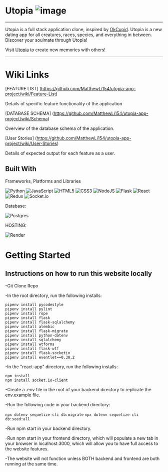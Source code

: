# Utopia ![image](https://i.imgur.com/1kY4QtL.png)

***

Utopia is a full stack application clone, inspired by [OkCupid](https://www.okcupid.com/). Utopia is a new dating app for all creatures, races, species, and everything in between. Discover your soulmate through Utopia!

Visit [Utopia](https://aa-utopia.onrender.com/) to create new memories with others! 

***

# Wiki Links

[FEATURE LIST] (https://github.com/MatthewLi154/utopia-app-project/wiki/Feature-List)

Details of specific feature functionality of the application

[DATABASE SCHEMA] (https://github.com/MatthewLi154/utopia-app-project/wiki/Schema)

Overview of the database schema of the application. 

[User Stories] (https://github.com/MatthewLi154/utopia-app-project/wiki/User-Stories)

Details of expected output for each feature as a user. 

## Built With

Frameworks, Platforms and Libraries

![Python](https://img.shields.io/badge/python-3670A0?style=for-the-badge&logo=python&logoColor=ffdd54)
![JavaScript](https://img.shields.io/badge/javascript-%23323330.svg?style=for-the-badge&logo=javascript&logoColor=%23F7DF1E)
![HTML5](https://img.shields.io/badge/html5-%23E34F26.svg?style=for-the-badge&logo=html5&logoColor=white)
![CSS3](https://img.shields.io/badge/css3-%231572B6.svg?style=for-the-badge&logo=css3&logoColor=white)
![NodeJS](https://img.shields.io/badge/node.js-6DA55F?style=for-the-badge&logo=node.js&logoColor=white)
![Flask](https://img.shields.io/badge/flask-%23000.svg?style=for-the-badge&logo=flask&logoColor=white)
![React](https://img.shields.io/badge/react-%2320232a.svg?style=for-the-badge&logo=react&logoColor=%2361DAFB)
![Redux](https://img.shields.io/badge/redux-%23593d88.svg?style=for-the-badge&logo=redux&logoColor=white)
![Socket.io](https://img.shields.io/badge/Socket.io-black?style=for-the-badge&logo=socket.io&badgeColor=010101)

Database:

![Postgres](https://img.shields.io/badge/postgres-%23316192.svg?style=for-the-badge&logo=postgresql&logoColor=white)

HOSTING:

![Render](https://img.shields.io/badge/Render-%46E3B7.svg?style=for-the-badge&logo=render&logoColor=white)

# Getting Started

## Instructions on how to run this website locally
-Git Clone Repo

-In the root directory, run the following installs:
```pipenv install pytest
pipenv install pycodestyle
pipenv install pylint
pipenv install rope
pipenv install flask
pipenv install flask-sqlalchemy
pipenv install alembic
pipenv install flask-migrate
pipenv install python-dotenv
pipenv install sqlalchemy
pipenv install wtforms
pipenv install flask-wtf
pipenv install flask-socketio
pipenv install eventlet==0.30.2
```

-In the "react-app" directory, run the following installs:
```
npm install
npm install socket.io-client
```
-Create a .env file in the root of your backend directory to replicate the env.example file. 

-Run the following code in your backend directory: 

```npx dotenv sequelize-cli db:migrate```
```npx dotenv sequelize-cli db:seed:all```

-Run npm start in your backend directory.

-Run npm start in your frontend directory, which will populate a new tab in your browser in localhost:3000, which will allow you to have full access to the website features.

-The website will not function unless BOTH backend and frontend are both running at the same time.
